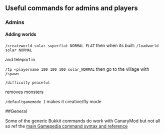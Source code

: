 ## Useful commands for admins and players


### Admins

#### Adding worlds

`/createworld solar superflat NORMAL FLAT`
then when its built:
`/loadworld solar NORMAL`

and teleport in

`/tp <playername 100 100 100 solar_NORMAL`
then go to the village with
`/spawn`

`/difficulty peaceful`

removes monsters

`/defaultgamemode 1`
makes it creative/fly mode

##General 

Some of the generic Bukkit commands do work with CanaryMod but not all so ref the [main Gamepedia command syntax and reference](http://minecraft.gamepedia.com/Commands)
